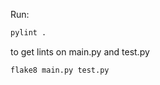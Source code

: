 Run:
```bash
pylint .
```
to get lints on main.py and test.py
```bash
flake8 main.py test.py
```




